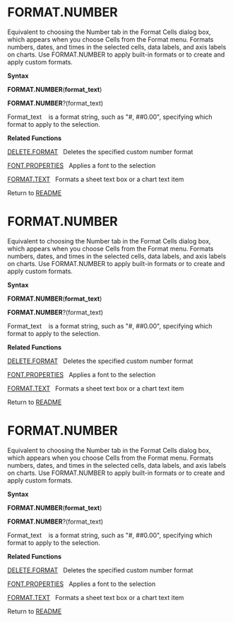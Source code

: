 # FORMAT.NUMBER

Equivalent to choosing the Number tab in the Format Cells dialog box,
which appears when you choose Cells from the Format menu. Formats
numbers, dates, and times in the selected cells, data labels, and axis
labels on charts. Use FORMAT.NUMBER to apply built-in formats or to
create and apply custom formats.

**Syntax**

**FORMAT.NUMBER**(**format\_text**)

**FORMAT.NUMBER**?(format\_text)

Format\_text&nbsp;&nbsp;&nbsp;&nbsp;is a format string, such as "\#,
\#\#0.00", specifying which format to apply to the selection.

**Related Functions**

[DELETE.FORMAT](DELETE.FORMAT.md)&nbsp;&nbsp;&nbsp;Deletes the specified custom number
format

[FONT.PROPERTIES](FONT.PROPERTIES.md)&nbsp;&nbsp;&nbsp;Applies a font to the selection

[FORMAT.TEXT](FORMAT.TEXT.md)&nbsp;&nbsp;&nbsp;Formats a sheet text box or a chart text
item



Return to [README](README.md#F)

# FORMAT.NUMBER

Equivalent to choosing the Number tab in the Format Cells dialog box,
which appears when you choose Cells from the Format menu. Formats
numbers, dates, and times in the selected cells, data labels, and axis
labels on charts. Use FORMAT.NUMBER to apply built-in formats or to
create and apply custom formats.

**Syntax**

**FORMAT.NUMBER**(**format\_text**)

**FORMAT.NUMBER**?(format\_text)

Format\_text&nbsp;&nbsp;&nbsp;&nbsp;is a format string, such as "\#,
\#\#0.00", specifying which format to apply to the selection.

**Related Functions**

[DELETE.FORMAT](DELETE.FORMAT.md)&nbsp;&nbsp;&nbsp;Deletes the specified custom number
format

[FONT.PROPERTIES](FONT.PROPERTIES.md)&nbsp;&nbsp;&nbsp;Applies a font to the selection

[FORMAT.TEXT](FORMAT.TEXT.md)&nbsp;&nbsp;&nbsp;Formats a sheet text box or a chart text
item



Return to [README](README.md#F)

# FORMAT.NUMBER

Equivalent to choosing the Number tab in the Format Cells dialog box,
which appears when you choose Cells from the Format menu. Formats
numbers, dates, and times in the selected cells, data labels, and axis
labels on charts. Use FORMAT.NUMBER to apply built-in formats or to
create and apply custom formats.

**Syntax**

**FORMAT.NUMBER**(**format\_text**)

**FORMAT.NUMBER**?(format\_text)

Format\_text&nbsp;&nbsp;&nbsp;&nbsp;is a format string, such as "\#,
\#\#0.00", specifying which format to apply to the selection.

**Related Functions**

[DELETE.FORMAT](DELETE.FORMAT.md)&nbsp;&nbsp;&nbsp;Deletes the specified custom number
format

[FONT.PROPERTIES](FONT.PROPERTIES.md)&nbsp;&nbsp;&nbsp;Applies a font to the selection

[FORMAT.TEXT](FORMAT.TEXT.md)&nbsp;&nbsp;&nbsp;Formats a sheet text box or a chart text
item



Return to [README](README.md#F)

